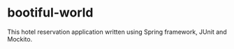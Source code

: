 
# bootiful-world
This hotel reservation application written using Spring framework, JUnit and Mockito.
